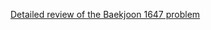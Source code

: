 [Detailed review of the Baekjoon 1647 problem](https://choicube84.github.io/study/2024/02/07/baekjoon_1647.html)
